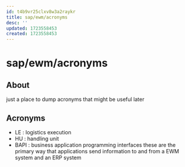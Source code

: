 ```yaml
---
id: t4b9vr25clxv8w3a2raykr
title: sap/ewm/acronyms
desc: ''
updated: 1723558453
created: 1723558453
---
```

# sap/ewm/acronyms

## About

just a place to dump acronyms that might be useful later

## Acronyms

- LE : logistics execution
- HU : handling unit
- BAPI : business application programming interfaces
    these are the primary way that applications send information
    to and from a EWM system and an ERP system
